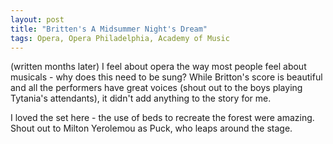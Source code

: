 ```yaml
---
layout: post
title: "Britten's A Midsummer Night's Dream"
tags: Opera, Opera Philadelphia, Academy of Music
---
```

(written months later)
I feel about opera the way most people feel about musicals - why does this need to be sung? While Britton's score is beautiful and all the performers have great voices (shout out to the boys playing Tytania's attendants), it didn't add anything to the story for me.

I loved the set here - the use of beds to recreate the forest were amazing. Shout out to Milton Yerolemou as Puck, who leaps around the stage.
